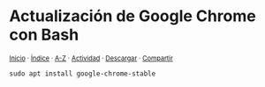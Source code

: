 # Actualización de Google Chrome con Bash
<sup>[Inicio](../../../../index.md) · [Índice](../../../../indices/bash.md) · [A-Z](../../../../indices/alfabetico.md) · [Actividad](../../../../indices/actividad.md) · <a href="../../../../contenido/a/c/t/actualizacion-de-google-chrome-con-bash.html" download="jucardus-actualizacion-de-google-chrome-con-bash.html">Descargar</a> · [Compartir](https://x.com/intent/tweet?text=Actualizaci%C3%B3n%20de%20Google%20Chrome%20con%20Bash.%0A%E2%86%92%20https%3A%2F%2Fjucardus.github.io%2Fcontenido%2Fa%2Fc%2Ft%2Factualizacion-de-google-chrome-con-bash.html%0A%0A%23bash_jucardus%20%23google_chrome_jucardus%0A%40jucardus)</sup>

```
sudo apt install google-chrome-stable
```
